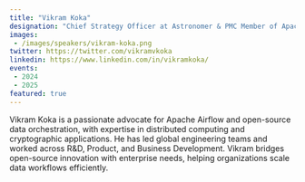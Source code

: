 ```yaml
---
title: "Vikram Koka"
designation: "Chief Strategy Officer at Astronomer & PMC Member of Apache Airflow"
images:
 - /images/speakers/vikram-koka.png
twitter: https://twitter.com/vikramvkoka
linkedin: https://www.linkedin.com/in/vikramkoka/
events:
 - 2024
 - 2025
featured: true
---
```


Vikram Koka is a passionate advocate for Apache Airflow and open-source data orchestration, with expertise in distributed computing and cryptographic applications. He has led global engineering teams and worked across R&D, Product, and Business Development. Vikram bridges open-source innovation with enterprise needs, helping organizations scale data workflows efficiently.